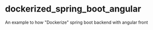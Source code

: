 # dockerized_spring_boot_angular
An example to how "Dockerize" spring boot backend with angular front
